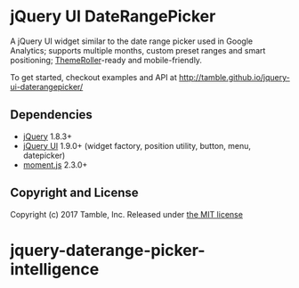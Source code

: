 # jQuery UI DateRangePicker

A jQuery UI widget similar to the date range picker used in Google Analytics;
supports multiple months, custom preset ranges and smart positioning;
[ThemeRoller](http://jqueryui.com/themeroller/)-ready and mobile-friendly.

To get started, checkout examples and API at http://tamble.github.io/jquery-ui-daterangepicker/

## Dependencies

 - [jQuery](http://jquery.com/) 1.8.3+
 - [jQuery UI](http://jqueryui.com/) 1.9.0+ (widget factory, position utility, button, menu, datepicker)
 - [moment.js](http://momentjs.com) 2.3.0+

## Copyright and License

Copyright (c) 2017 Tamble, Inc.
Released under [the MIT license](LICENSE.txt)
# jquery-daterange-picker-intelligence
